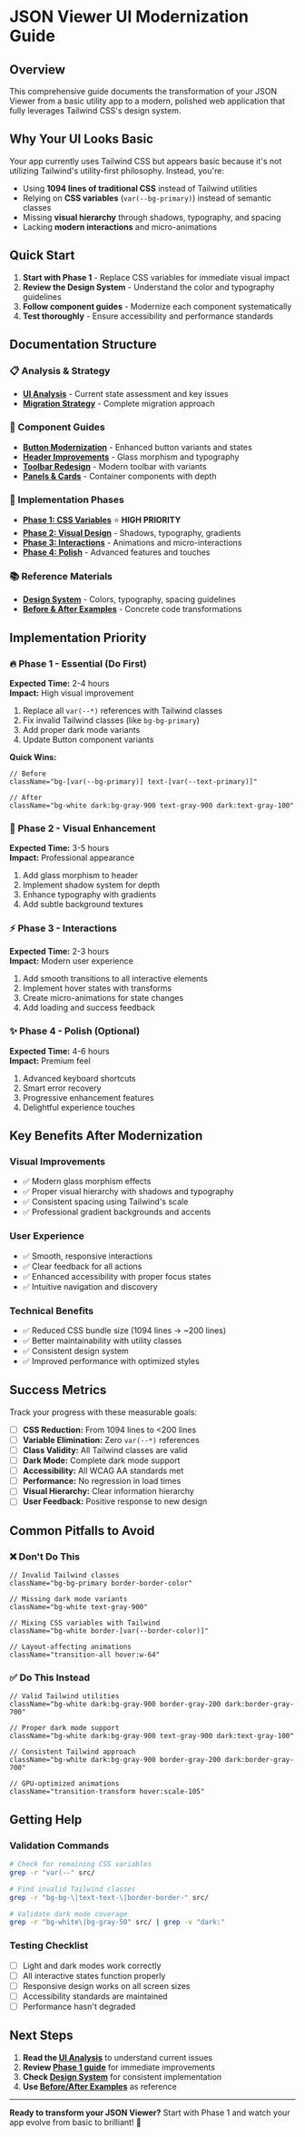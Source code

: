 # JSON Viewer UI Modernization Guide

## Overview

This comprehensive guide documents the transformation of your JSON Viewer from a basic utility app to a modern, polished web application that fully leverages Tailwind CSS's design system.

## Why Your UI Looks Basic

Your app currently uses Tailwind CSS but appears basic because it's not utilizing Tailwind's utility-first philosophy. Instead, you're:

- Using **1094 lines of traditional CSS** instead of Tailwind utilities
- Relying on **CSS variables** (`var(--bg-primary)`) instead of semantic classes
- Missing **visual hierarchy** through shadows, typography, and spacing
- Lacking **modern interactions** and micro-animations

## Quick Start

1. **Start with Phase 1** - Replace CSS variables for immediate visual impact
2. **Review the Design System** - Understand the color and typography guidelines  
3. **Follow component guides** - Modernize each component systematically
4. **Test thoroughly** - Ensure accessibility and performance standards

## Documentation Structure

### 📋 Analysis & Strategy
- **[UI Analysis](./ui-analysis.md)** - Current state assessment and key issues
- **[Migration Strategy](./tailwind-migration-strategy.md)** - Complete migration approach

### 🧩 Component Guides  
- **[Button Modernization](./components/button-modernization.md)** - Enhanced button variants and states
- **[Header Improvements](./components/header-improvements.md)** - Glass morphism and typography
- **[Toolbar Redesign](./components/toolbar-redesign.md)** - Modern toolbar with variants
- **[Panels & Cards](./components/panels-cards.md)** - Container components with depth

### 🚀 Implementation Phases
- **[Phase 1: CSS Variables](./phases/phase-1-css-variables.md)** ⭐ **HIGH PRIORITY**
- **[Phase 2: Visual Design](./phases/phase-2-visual-design.md)** - Shadows, typography, gradients  
- **[Phase 3: Interactions](./phases/phase-3-interactions.md)** - Animations and micro-interactions
- **[Phase 4: Polish](./phases/phase-4-polish.md)** - Advanced features and touches

### 📚 Reference Materials
- **[Design System](./design-system.md)** - Colors, typography, spacing guidelines
- **[Before & After Examples](./before-after-examples.md)** - Concrete code transformations

## Implementation Priority

### 🔥 Phase 1 - Essential (Do First)
**Expected Time:** 2-4 hours  
**Impact:** High visual improvement

1. Replace all `var(--*)` references with Tailwind classes
2. Fix invalid Tailwind classes (like `bg-bg-primary`)
3. Add proper dark mode variants
4. Update Button component variants

**Quick Wins:**
```tsx
// Before
className="bg-[var(--bg-primary)] text-[var(--text-primary)]"

// After  
className="bg-white dark:bg-gray-900 text-gray-900 dark:text-gray-100"
```

### 🎨 Phase 2 - Visual Enhancement
**Expected Time:** 3-5 hours  
**Impact:** Professional appearance

1. Add glass morphism to header
2. Implement shadow system for depth
3. Enhance typography with gradients
4. Add subtle background textures

### ⚡ Phase 3 - Interactions
**Expected Time:** 2-3 hours  
**Impact:** Modern user experience

1. Add smooth transitions to all interactive elements
2. Implement hover states with transforms
3. Create micro-animations for state changes
4. Add loading and success feedback

### ✨ Phase 4 - Polish (Optional)
**Expected Time:** 4-6 hours  
**Impact:** Premium feel

1. Advanced keyboard shortcuts
2. Smart error recovery
3. Progressive enhancement features
4. Delightful experience touches

## Key Benefits After Modernization

### Visual Improvements
- ✅ Modern glass morphism effects
- ✅ Proper visual hierarchy with shadows and typography
- ✅ Consistent spacing using Tailwind's scale
- ✅ Professional gradient backgrounds and accents

### User Experience
- ✅ Smooth, responsive interactions
- ✅ Clear feedback for all actions
- ✅ Enhanced accessibility with proper focus states
- ✅ Intuitive navigation and discovery

### Technical Benefits
- ✅ Reduced CSS bundle size (1094 lines → ~200 lines)
- ✅ Better maintainability with utility classes
- ✅ Consistent design system
- ✅ Improved performance with optimized styles

## Success Metrics

Track your progress with these measurable goals:

- [ ] **CSS Reduction:** From 1094 lines to &lt;200 lines
- [ ] **Variable Elimination:** Zero `var(--*)` references
- [ ] **Class Validity:** All Tailwind classes are valid
- [ ] **Dark Mode:** Complete dark mode support
- [ ] **Accessibility:** All WCAG AA standards met
- [ ] **Performance:** No regression in load times
- [ ] **Visual Hierarchy:** Clear information hierarchy
- [ ] **User Feedback:** Positive response to new design

## Common Pitfalls to Avoid

### ❌ Don't Do This
```tsx
// Invalid Tailwind classes
className="bg-bg-primary border-border-color"

// Missing dark mode variants
className="bg-white text-gray-900"

// Mixing CSS variables with Tailwind
className="bg-white border-[var(--border-color)]"

// Layout-affecting animations
className="transition-all hover:w-64"
```

### ✅ Do This Instead
```tsx
// Valid Tailwind utilities
className="bg-white dark:bg-gray-900 border-gray-200 dark:border-gray-700"

// Proper dark mode support
className="bg-white dark:bg-gray-900 text-gray-900 dark:text-gray-100"

// Consistent Tailwind approach
className="bg-white dark:bg-gray-900 border-gray-200 dark:border-gray-700"

// GPU-optimized animations
className="transition-transform hover:scale-105"
```

## Getting Help

### Validation Commands
```bash
# Check for remaining CSS variables
grep -r "var(--" src/

# Find invalid Tailwind classes
grep -r "bg-bg-\|text-text-\|border-border-" src/

# Validate dark mode coverage
grep -r "bg-white\|bg-gray-50" src/ | grep -v "dark:"
```

### Testing Checklist
- [ ] Light and dark modes work correctly
- [ ] All interactive states function properly
- [ ] Responsive design works on all screen sizes
- [ ] Accessibility standards are maintained
- [ ] Performance hasn't degraded

## Next Steps

1. **Read the [UI Analysis](./ui-analysis.md)** to understand current issues
2. **Review [Phase 1 guide](./phases/phase-1-css-variables.md)** for immediate improvements
3. **Check [Design System](./design-system.md)** for consistent implementation
4. **Use [Before/After Examples](./before-after-examples.md)** as reference

---

**Ready to transform your JSON Viewer?** Start with Phase 1 and watch your app evolve from basic to brilliant! 🚀